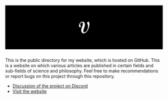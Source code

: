 <h1 align="center">
  <img src="docs/banner.png">
</h1>

This is the public directory for my website, which is hosted on GitHub. This is a website on which various articles are published in certain fields and sub-fields of science and philosophy. 
Feel free to make recommendations or report bugs on this project through this repository.

* [Discussion of the project on Discord](https://discord.com/invite/4m2SgCmWMr)
* [Visit the website](https://vertueux.github.io)